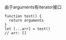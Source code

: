 由于arguments有iterator接口
```
function test() {
  return arguments
}
let [...arr] = test()
// arr: []
```
